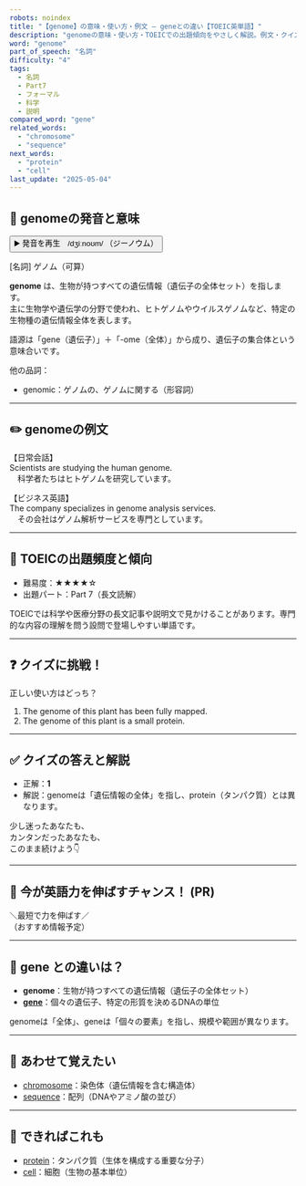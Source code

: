```yaml
---
robots: noindex
title: "【genome】の意味・使い方・例文 ― geneとの違い【TOEIC英単語】"
description: "genomeの意味・使い方・TOEICでの出題傾向をやさしく解説。例文・クイズ付きでgeneとの違いもわかりやすく学べます。"
word: "genome"
part_of_speech: "名詞"
difficulty: "4"
tags:
  - 名詞
  - Part7
  - フォーマル
  - 科学
  - 説明
compared_word: "gene"
related_words:
  - "chromosome"
  - "sequence"
next_words:
  - "protein"
  - "cell"
last_update: "2025-05-04"
---
```


## 🔰 genomeの発音と意味

<button class="play-audio" onclick="playTTS('genome')">
  <span class="play-audio-main">
    ▶️ 発音を再生　/dʒiːnoʊm/
  </span>
  <span class="play-audio-sub">
    （ジーノウム）
  </span>
</button>

[名詞] ゲノム（可算）

**genome** は、生物が持つすべての遺伝情報（遺伝子の全体セット）を指します。  
主に生物学や遺伝学の分野で使われ、ヒトゲノムやウイルスゲノムなど、特定の生物種の遺伝情報全体を表します。

語源は「gene（遺伝子）」＋「-ome（全体）」から成り、遺伝子の集合体という意味合いです。

他の品詞：  
- genomic：ゲノムの、ゲノムに関する（形容詞）

---

## ✏️ genomeの例文

【日常会話】  
Scientists are studying the human genome.  
　科学者たちはヒトゲノムを研究しています。

【ビジネス英語】  
The company specializes in genome analysis services.  
　その会社はゲノム解析サービスを専門としています。

---

## 🎯 TOEICの出題頻度と傾向

- 難易度：★★★★☆
- 出題パート：Part 7（長文読解）

TOEICでは科学や医療分野の長文記事や説明文で見かけることがあります。専門的な内容の理解を問う設問で登場しやすい単語です。

---

## ❓ クイズに挑戦！

正しい使い方はどっち？

1. The genome of this plant has been fully mapped.  
2. The genome of this plant is a small protein.

---

## ✅ クイズの答えと解説

- 正解：**1**
- 解説：genomeは「遺伝情報の全体」を指し、protein（タンパク質）とは異なります。

少し迷ったあなたも、  
カンタンだったあなたも、  
このまま続けよう👇️

---

## 🚀 今が英語力を伸ばすチャンス！ (PR)

<div class="info-center">
＼最短で力を伸ばす／<br>  
（おすすめ情報予定）
</div>

---

## 🤔  gene との違いは？

- **genome**：生物が持つすべての遺伝情報（遺伝子の全体セット）
- **[gene](/word/gene)**：個々の遺伝子、特定の形質を決めるDNAの単位

genomeは「全体」、geneは「個々の要素」を指し、規模や範囲が異なります。

---

## 🧩 あわせて覚えたい

- [chromosome](/word/chromosome)：染色体（遺伝情報を含む構造体）
- [sequence](/word/sequence)：配列（DNAやアミノ酸の並び）

---

## 📖 できればこれも

- [protein](/word/protein)：タンパク質（生体を構成する重要な分子）
- [cell](/word/cell)：細胞（生物の基本単位）

<!-- cvid: aid00_bid01 -->
